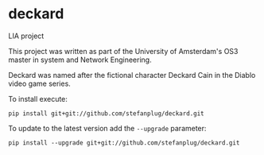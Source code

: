 deckard
=======

LIA project

This project was written as part of the University of Amsterdam's OS3 master in system and Network Engineering.

Deckard was named after the fictional character Deckard Cain in the Diablo video game series.

To install execute:
```
pip install git+git://github.com/stefanplug/deckard.git
```

To update to the latest version add the ```--upgrade``` parameter:
```
pip install --upgrade git+git://github.com/stefanplug/deckard.git
```
